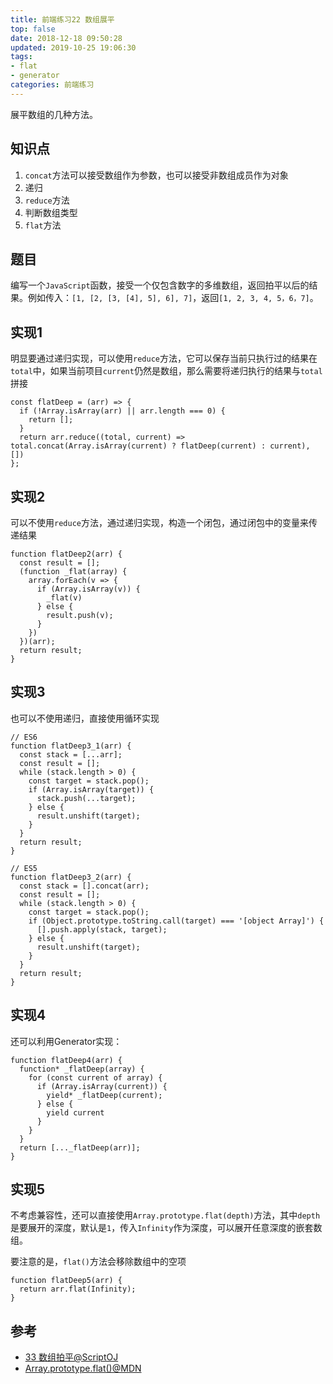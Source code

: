 ```yaml
---
title: 前端练习22 数组展平
top: false
date: 2018-12-18 09:50:28
updated: 2019-10-25 19:06:30
tags:
- flat
- generator
categories: 前端练习
---
```


展平数组的几种方法。

<!-- more -->

## 知识点

1. `concat`方法可以接受数组作为参数，也可以接受非数组成员作为对象
2. 递归
3. `reduce`方法
4. 判断数组类型
5. `flat`方法


## 题目

编写一个`JavaScript`函数，接受一个仅包含数字的多维数组，返回拍平以后的结果。例如传入：`[1, [2, [3, [4], 5], 6], 7]`，返回`[1, 2, 3, 4, 5，6，7]`。

## 实现1

明显要通过递归实现，可以使用`reduce`方法，它可以保存当前只执行过的结果在`total`中，如果当前项目`current`仍然是数组，那么需要将递归执行的结果与`total`拼接


```JS
const flatDeep = (arr) => {
  if (!Array.isArray(arr) || arr.length === 0) {
    return [];
  }
  return arr.reduce((total, current) => total.concat(Array.isArray(current) ? flatDeep(current) : current), [])
};
```
## 实现2

可以不使用`reduce`方法，通过递归实现，构造一个闭包，通过闭包中的变量来传递结果

```JS
function flatDeep2(arr) {
  const result = [];
  (function _flat(array) {
    array.forEach(v => {
      if (Array.isArray(v)) {
        _flat(v)
      } else {
        result.push(v);
      }
    })
  })(arr);
  return result;
}
```

## 实现3

也可以不使用递归，直接使用循环实现

```JS
// ES6
function flatDeep3_1(arr) {
  const stack = [...arr];
  const result = [];
  while (stack.length > 0) {
    const target = stack.pop();
    if (Array.isArray(target)) {
      stack.push(...target);
    } else {
      result.unshift(target);
    }
  }
  return result;
}

// ES5
function flatDeep3_2(arr) {
  const stack = [].concat(arr);
  const result = [];
  while (stack.length > 0) {
    const target = stack.pop();
    if (Object.prototype.toString.call(target) === '[object Array]') {
      [].push.apply(stack, target);
    } else {
      result.unshift(target);
    }
  }
  return result;
}
```
## 实现4

还可以利用Generator实现：

```JS
function flatDeep4(arr) {
  function* _flatDeep(array) {
    for (const current of array) {
      if (Array.isArray(current)) {
        yield* _flatDeep(current);
      } else {
        yield current
      }
    }
  }
  return [..._flatDeep(arr)];
}
```

## 实现5

不考虑兼容性，还可以直接使用`Array.prototype.flat(depth)`方法，其中`depth`是要展开的深度，默认是`1`，传入`Infinity`作为深度，可以展开任意深度的嵌套数组。

要注意的是，`flat()`方法会移除数组中的空项

```JS
function flatDeep5(arr) {
  return arr.flat(Infinity);
}
```


## 参考

- [33 数组拍平@ScriptOJ](http://scriptoj.mangojuice.top/problems/33)
- [Array.prototype.flat()@MDN](https://developer.mozilla.org/zh-CN/docs/Web/JavaScript/Reference/Global_Objects/Array/flat)
